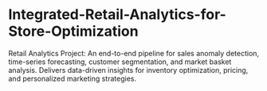 # Integrated-Retail-Analytics-for-Store-Optimization
Retail Analytics Project: An end-to-end pipeline for sales anomaly detection, time-series forecasting, customer segmentation, and market basket analysis. Delivers data-driven insights for inventory optimization, pricing, and personalized marketing strategies.
